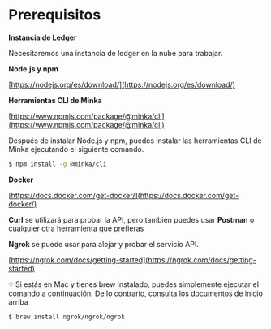 # Prerequisitos

**Instancia de Ledger**

Necesitaremos una instancia de ledger en la nube para trabajar.

**Node.js y npm**

[https://nodejs.org/es/download/](https://nodejs.org/es/download/)

**Herramientas CLI de Minka**

[https://www.npmjs.com/package/@minka/cli](https://www.npmjs.com/package/@minka/cli)

Después de instalar Node.js y npm, puedes instalar las herramientas CLI de Minka ejecutando el siguiente comando.

```bash
$ npm install -g @minka/cli
```

**Docker**

[https://docs.docker.com/get-docker/](https://docs.docker.com/get-docker/)

**Curl** se utilizará para probar la API, pero también puedes usar **Postman** o cualquier otra herramienta que prefieras



**Ngrok** se puede usar para alojar y probar el servicio API.

[https://ngrok.com/docs/getting-started](https://ngrok.com/docs/getting-started)

💡 Si estás en Mac y tienes brew instalado, puedes simplemente ejecutar el comando a continuación. De lo contrario, consulta los documentos de inicio arriba

```bash
$ brew install ngrok/ngrok/ngrok
```
